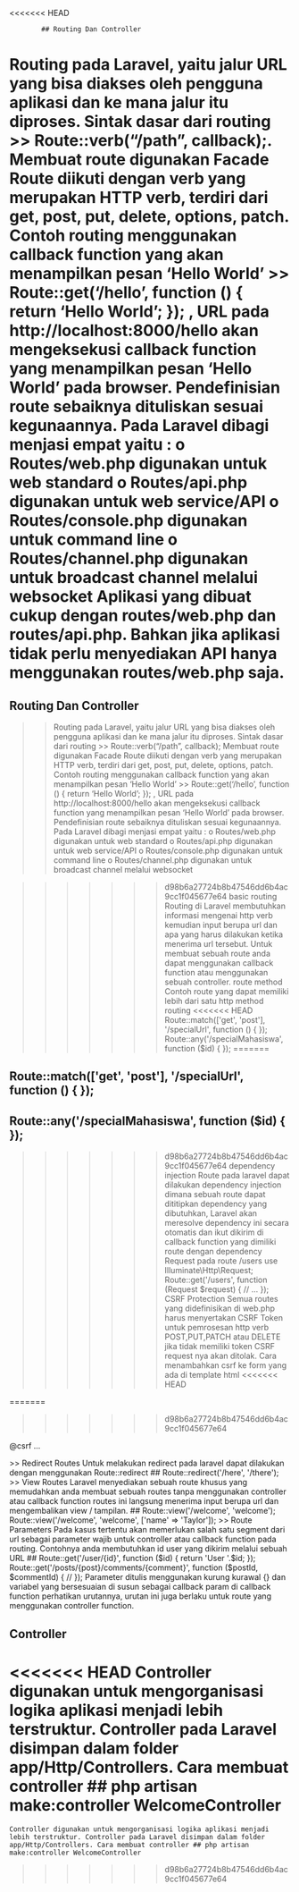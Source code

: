 <<<<<<< HEAD

            ## Routing Dan Controller
Routing pada Laravel, yaitu jalur URL yang bisa diakses oleh pengguna aplikasi dan ke mana jalur itu diproses. Sintak dasar dari routing >> Route::verb(“/path”, callback);.
	Membuat route digunakan Facade Route diikuti dengan verb yang merupakan HTTP verb, terdiri dari get, post, put, delete, options, patch. Contoh routing menggunakan callback function yang akan menampilkan pesan ‘Hello World’ >> Route::get(‘/hello’, function () {     return ‘Hello World’; });  , URL pada http://localhost:8000/hello akan mengeksekusi callback function yang menampilkan pesan ‘Hello World’ pada browser.
	Pendefinisian route sebaiknya dituliskan sesuai kegunaannya. Pada Laravel dibagi menjasi empat yaitu :
o	Routes/web.php digunakan untuk web standard 
o	Routes/api.php digunakan untuk web service/API
o	Routes/console.php digunakan untuk command line 
o	Routes/channel.php digunakan untuk broadcast channel melalui websocket
Aplikasi yang dibuat cukup dengan routes/web.php dan routes/api.php. Bahkan jika aplikasi tidak perlu menyediakan API hanya menggunakan routes/web.php saja.
=======
## Routing Dan Controller
>> Routing pada Laravel, yaitu jalur URL yang bisa diakses oleh pengguna aplikasi dan ke mana jalur itu diproses. Sintak dasar dari routing >> Route::verb(“/path”, callback);
	Membuat route digunakan Facade Route diikuti dengan verb yang merupakan HTTP verb, terdiri dari get, post, put, delete, options, patch. Contoh routing menggunakan callback function yang akan menampilkan pesan ‘Hello World’ >> Route::get(‘/hello’, function () {     return ‘Hello World’; });  , URL pada http://localhost:8000/hello akan mengeksekusi callback function yang menampilkan pesan ‘Hello World’ pada browser.
	Pendefinisian route sebaiknya dituliskan sesuai kegunaannya. Pada Laravel dibagi menjasi empat yaitu :
        o	Routes/web.php digunakan untuk web standard 
        o	Routes/api.php digunakan untuk web service/API
        o	Routes/console.php digunakan untuk command line 
        o	Routes/channel.php digunakan untuk broadcast channel melalui websocket

>>>>>>> d98b6a27724b8b47546dd6b4ac9cc1f045677e64
>> basic routing
	Routing di Laravel membutuhkan informasi mengenai http verb kemudian input berupa url dan apa yang harus dilakukan ketika menerima url tersebut. Untuk membuat sebuah route anda dapat menggunakan callback function atau menggunakan sebuah controller.
>>route method
	Contoh route  yang dapat memiliki lebih dari satu http method routing 
<<<<<<< HEAD
 Route::match(['get', 'post'], '/specialUrl', function () { }); 
 Route::any('/specialMahasiswa', function ($id) { }); 
=======
 ## Route::match(['get', 'post'], '/specialUrl', function () { }); 
 ## Route::any('/specialMahasiswa', function ($id) { }); 
>>>>>>> d98b6a27724b8b47546dd6b4ac9cc1f045677e64
>> dependency injection
	Route pada laravel dapat dilakukan dependency injection dimana sebuah route dapat dititipkan dependency yang dibutuhkan, Laravel akan meresolve dependency ini secara otomatis dan ikut dikirim di callback function yang dimiliki route dengan dependency Request pada route /users 
use Illuminate\Http\Request; 
 Route::get('/users', function (Request $request) {     // ... }); 
>>   CSRF Protection
 Semua routes yang didefinisikan di web.php harus menyertakan CSRF Token untuk pemrosesan http verb POST,PUT,PATCH atau DELETE jika tidak memiliki token CSRF request nya akan ditolak. Cara menambahkan csrf ke form yang ada di template html 
<<<<<<< HEAD
 
=======
>>>>>>> d98b6a27724b8b47546dd6b4ac9cc1f045677e64
<form method="POST" action="/profile">     @csrf     ... </form>
>> Redirect Routes
 Untuk melakukan redirect pada laravel dapat dilakukan dengan menggunakan Route::redirect 
## Route::redirect('/here', '/there');
>> View Routes
 Laravel  menyediakan sebuah route khusus yang memudahkan anda membuat sebuah routes tanpa menggunakan controller atau callback function routes ini langsung menerima input berupa url dan mengembalikan view / tampilan.
	## Route::view('/welcome', 'welcome'); 
 	     Route::view('/welcome', 'welcome', ['name' => 'Taylor']);
>> Route Parameters
	Pada kasus tertentu akan memerlukan salah satu segment dari url sebagai parameter wajib untuk controller atau callback function pada routing. Contohnya anda membutuhkan id user yang dikirim melalui sebuah URL
	## Route::get('/user/{id}', function ($id) {     return 'User '.$id; }); 
 	Route::get('/posts/{post}/comments/{comment}', function ($postId, $commentId) {     // }); 
	Parameter ditulis menggunakan kurung kurawal {}  dan variabel yang bersesuaian di susun sebagai callback param di callback function perhatikan urutannya, urutan ini juga berlaku untuk route yang menggunakan controller function.

## Controller
<<<<<<< HEAD
 	Controller digunakan untuk mengorganisasi logika aplikasi menjadi lebih terstruktur. Controller pada Laravel disimpan dalam folder app/Http/Controllers. 
Cara membuat controller ## php artisan make:controller WelcomeController 
=======
	Controller digunakan untuk mengorganisasi logika aplikasi menjadi lebih terstruktur. Controller pada Laravel disimpan dalam folder app/Http/Controllers. Cara membuat controller ## php artisan make:controller WelcomeController 
>>>>>>> d98b6a27724b8b47546dd6b4ac9cc1f045677e64
